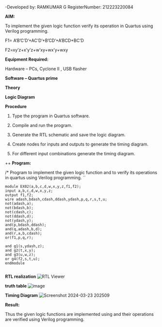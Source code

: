 -Developed by: RAMKUMAR G
RegisterNumber: 212223220084

**AIM:**

To implement the given logic function verify its operation in Quartus using Verilog programming.

F1= A’B’C’D’+AC’D’+B’CD’+A’BCD+BC’D 

F2=xy’z+x’y’z+w’xy+wx’y+wxy

**Equipment Required:**

Hardware – PCs, Cyclone II , USB flasher

**Software – Quartus prime**

**Theory**

**Logic Diagram**

**Procedure**

1.	Type the program in Quartus software.

2.	Compile and run the program.

3.	Generate the RTL schematic and save the logic diagram.

4.	Create nodes for inputs and outputs to generate the timing diagram.

5.	For different input combinations generate the timing diagram.

++
**Program:**

/* Program to implement the given logic function and to verify its operations in quartus using Verilog programming. ``
```
module EX02(a,b,c,d,w,x,y,z,f1,f2);
input a,b,c,d,w,x,y,z;
output f1,f2;
wire adash,bdash,cdash,ddash,ydash,p,q,r,s,t,u;
not(adash,a);
not(bdash,b);
not(cdash,c);
not(ddash,d);
not(ydash,y);
and(p,bdash,ddash);
and(q,adash,b,d);
and(r,a,b,cdash);
or(f1,p,q,r);

and g1(s,ydash,z);
and g2(t,x,y);
and g3(u,w,z);
or g4(f2,s,t,u);
endmodule


```

**RTL realization**
![RTL Viewer](https://github.com/RamkumarGunasekaran/BOOLEAN_FUNCTION_MINIMIZATION/assets/144870820/47092cec-af05-4ea1-8167-54f9aaf0fe45)


**truth table**
![image](https://github.com/RamkumarGunasekaran/BOOLEAN_FUNCTION_MINIMIZATION/assets/144870820/e6c8b78e-c29b-46ee-aee9-29ee38d94cd0)


**Timing Diagram**
![Screenshot 2024-03-23 202509](https://github.com/RamkumarGunasekaran/BOOLEAN_FUNCTION_MINIMIZATION/assets/144870820/ac8ff171-7e0f-4034-9f73-63466a9d2ffe)

**Result:**

Thus the given logic functions are implemented using and their operations are verified using Verilog programming.

